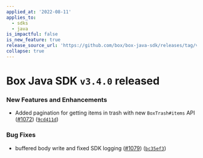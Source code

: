 ```yaml
---
applied_at: '2022-08-11'
applies_to:
  - sdks
  - java
is_impactful: false
is_new_feature: true
release_source_url: 'https://github.com/box/box-java-sdk/releases/tag/v3.4.0'
collapse: true
---
```


# Box Java SDK `v3.4.0` released

### New Features and Enhancements

* Added pagination for getting items in trash with new `BoxTrash#items` API ([#1072][1]) ([`9cd411d`][2])

### Bug Fixes

* buffered body write and fixed SDK logging ([#1079][3]) ([`bc35ef3`][4])

[1]: https://github.com/box/box-java-sdk/issues/1072

[2]: https://github.com/box/box-java-sdk/commit/9cd411d20af1bc76ae815905396d72008af62539

[3]: https://github.com/box/box-java-sdk/issues/1079

[4]: https://github.com/box/box-java-sdk/commit/bc35ef3279e68a3d794de454f506ba41d14c3b16
